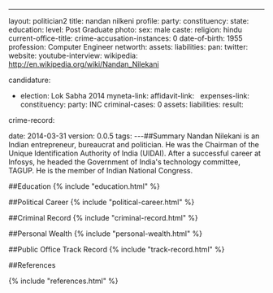 ---
layout: politician2
title: nandan nilkeni
profile: 
  party: 
  constituency:
  state: 
  education: 
    level: Post Graduate
  photo: 
  sex: male
  caste: 
  religion: hindu
  current-office-title: 
  crime-accusation-instances: 0
  date-of-birth: 1955
  profession: Computer Engineer
  networth: 
    assets: 
    liabilities:
  pan: 
  twitter: 
  website: 
  youtube-interview: 
  wikipedia: http://en.wikipedia.org/wiki/Nandan_Nilekani

candidature: 
  - election: Lok Sabha 2014
    myneta-link: 
    affidavit-link:     
    expenses-link:     
    constituency:
    party: INC
    criminal-cases: 0
    assets: 
    liabilities: 
    result: 

crime-record: 

date: 2014-03-31
version: 0.0.5
tags: 
---##Summary
Nandan Nilekani is an Indian entrepreneur, bureaucrat and politician. He was the Chairman of the Unique Identification Authority of India (UIDAI). After a successful career at Infosys, he headed the Government of India's technology committee, TAGUP. He is the member of Indian National Congress.

##Education
{% include "education.html" %}


##Political Career
{% include "political-career.html" %}


##Criminal Record
{% include "criminal-record.html" %}


##Personal Wealth
{% include "personal-wealth.html" %}


##Public Office Track Record
{% include "track-record.html" %}


##References


{% include "references.html" %}